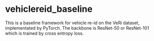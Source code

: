 # vehiclereid_baseline

This is a baseline framework for vehicle re-id on the VeRi dataset, implementated by PyTorch.
The backbone is ResNet-50 or ResNet-101 which is trained by cross entropy loss.
